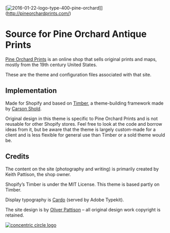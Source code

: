 [![2016-01-22-logo-type-400-pine-orchard](https://cloud.githubusercontent.com/assets/885300/12524243/a15eae84-c129-11e5-9867-0e22de124640.png)]](http://pineorchardprints.com/)

# Source for Pine Orchard Antique Prints

[Pine Orchard Prints](http://pineorchardprints.com/) is an online shop that sells original prints and maps, mostly from the 19th century United States.

These are the theme and configuration files associated with that site.

## Implementation

Made for Shopify and based on [Timber](https://github.com/Shopify/Timber), a theme-building framework made by [Carson Shold](https://github.com/cshold).

Original design in this theme is specific to Pine Orchard Prints and is not reusable for other Shopify stores. Feel free to look at the code and borrow ideas from it, but be aware that the theme is largely custom-made for a client and is less flexible for general use than Timber or a sold theme would be.

## Credits

The content on the site (photography and writing) is primarily created by Keith Pattison, the shop owner.

Shopify’s Timber is under the MIT License. This theme is based partly on Timber.

Display typography is [Cardo](http://scholarsfonts.net/cardofnt.html) (served by Adobe Typekit).

The site design is by [Oliver Pattison](http://olivermak.es) – all original design work copyright is retained.

[![concentric circle logo](http://olivermak.es/resources/icons/favicon144.png)](http://olivermak.es)

